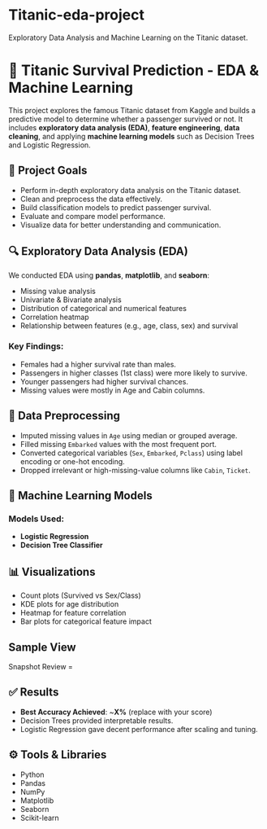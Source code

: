 # Titanic-eda-project
Exploratory Data Analysis and Machine Learning on the Titanic dataset.

# 🚢 Titanic Survival Prediction - EDA & Machine Learning

This project explores the famous Titanic dataset from Kaggle and builds a predictive model to determine whether a passenger survived or not. It includes **exploratory data analysis (EDA)**, **feature engineering**, **data cleaning**, and applying **machine learning models** such as Decision Trees and Logistic Regression.

## 📌 Project Goals

* Perform in-depth exploratory data analysis on the Titanic dataset.
* Clean and preprocess the data effectively.
* Build classification models to predict passenger survival.
* Evaluate and compare model performance.
* Visualize data for better understanding and communication.

## 🔍 Exploratory Data Analysis (EDA)

We conducted EDA using **pandas**, **matplotlib**, and **seaborn**:

* Missing value analysis
* Univariate & Bivariate analysis
* Distribution of categorical and numerical features
* Correlation heatmap
* Relationship between features (e.g., age, class, sex) and survival

### Key Findings:

* Females had a higher survival rate than males.
* Passengers in higher classes (1st class) were more likely to survive.
* Younger passengers had higher survival chances.
* Missing values were mostly in Age and Cabin columns.

## 🧹 Data Preprocessing

* Imputed missing values in `Age` using median or grouped average.
* Filled missing `Embarked` values with the most frequent port.
* Converted categorical variables (`Sex`, `Embarked`, `Pclass`) using label encoding or one-hot encoding.
* Dropped irrelevant or high-missing-value columns like `Cabin`, `Ticket`.

## 🧠 Machine Learning Models

### Models Used:

* **Logistic Regression**
* **Decision Tree Classifier**


## 📊 Visualizations

* Count plots (Survived vs Sex/Class)
* KDE plots for age distribution
* Heatmap for feature correlation
* Bar plots for categorical feature impact

## Sample View
Snapshot Review = 
## ✅ Results

* **Best Accuracy Achieved**: \~**X%** (replace with your score)
* Decision Trees provided interpretable results.
* Logistic Regression gave decent performance after scaling and tuning.


## ⚙️ Tools & Libraries

* Python
* Pandas
* NumPy
* Matplotlib
* Seaborn
* Scikit-learn

